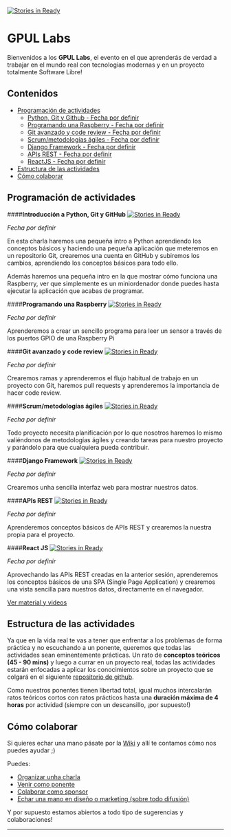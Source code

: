 [![Stories in Ready](https://badge.waffle.io/gpul-labs/roadmap.png?label=ready&title=Ready)](https://waffle.io/gpul-labs/roadmap)

GPUL Labs
=========
Bienvenidos a los **GPUL Labs**, el evento en el que aprenderás de verdad a trabajar en el mundo real con tecnologías modernas y en un proyecto totalmente Software Libre!

## Contenidos
* [Programación de actividades](#actividades)
  * [Python, Git y Github - Fecha por definir](#semana0)
  * [Programando una Raspberry - Fecha por definir](#semana1)
  * [Git avanzado y code review - Fecha por definir](#semana2)
  * [Scrum/metodologías ágiles - Fecha por definir](#semana3)
  * [Django Framework - Fecha por definir](#semana4)
  * [APIs REST - Fecha por definir](#semana5)
  * [ReactJS - Fecha por definir](#semana6)
* [Estructura de las actividades](#estructura)
* [Cómo colaborar](#colaborar)

## <a name="actividades">Programación de actividades</a>

####<a name="semana0">**Introducción a Python, Git y GitHub**</a>
[![Stories in Ready](https://img.shields.io/badge/status-pendiente%20de%20ponente-yellow.svg)]()

*Fecha por definir*

En esta charla haremos una pequeña intro a Python aprendiendo los conceptos básicos y haciendo una pequeña aplicación que meteremos en un repositorio Git, crearemos una cuenta en GitHub y subiremos los cambios, aprendiendo los conceptos básicos para todo ello.

Además haremos una pequeña intro en la que mostrar cómo funciona una Raspberry, ver que simplemente es un miniordenador donde puedes hasta ejecutar la aplicación que acabas de programar.

####<a name="semana1">**Programando una Raspberry**</a>
[![Stories in Ready](https://img.shields.io/badge/status-pendiente%20de%20ponente-yellow.svg)]()

*Fecha por definir*

Aprenderemos a crear un sencillo programa para leer un sensor a través de los puertos GPIO de una Raspberry Pi

####<a name="semana2">**Git avanzado y code review**</a>
[![Stories in Ready](https://img.shields.io/badge/status-sin%20ponente-red.svg)]()

*Fecha por definir*

Crearemos ramas y aprenderemos el flujo habitual de trabajo en un proyecto con Git, haremos pull requests y aprenderemos la importancia de hacer code review.

####<a name="semana3">**Scrum/metodologías ágiles**</a>
[![Stories in Ready](https://img.shields.io/badge/status-sin%20ponente-red.svg)]()

*Fecha por definir*

Todo proyecto necesita planificación por lo que nosotros haremos lo mismo valiéndonos de metodologías ágiles y creando tareas para nuestro proyecto y parándolo para que cualquiera pueda contribuir.

####<a name="semana4">**Django Framework**</a>
[![Stories in Ready](https://img.shields.io/badge/status-sin%20ponente-red.svg)]()

*Fecha por definir*

Crearemos unha sencilla interfaz web para mostrar nuestros datos.

####<a name="semana5">**APIs REST**</a>
[![Stories in Ready](https://img.shields.io/badge/status-sin%20ponente-red.svg)]()

*Fecha por definir*

Aprenderemos conceptos básicos de APIs REST y crearemos la nuestra propia para el proyecto.

####<a name="semana6">**React JS**</a>
[![Stories in Ready](https://img.shields.io/badge/status-pendiente%20de%20ponente-yellow.svg)]()

*Fecha por definir*

Aprovechando las APIs REST creadas en la anterior sesión, aprenderemos los conceptos básicos de una SPA (Single Page Application) y crearemos una vista sencilla para nuestros datos, directamente en el navegador.


[Ver material y videos](https://github.com/gpul-labs/roadmap/wiki/Material-de-actividades)

## <a name="estructura">Estructura de las actividades</a>
Ya que en la vida real te vas a tener que enfrentar a los problemas de forma práctica y no escuchando a un ponente, queremos que todas las actividades sean eminentemente prácticas.
Un rato de **conceptos teóricos (45 - 90 mins)** y luego a currar en un proyecto real, todas las actividades estarán enfocadas a aplicar los conocimientos sobre un proyecto que se colgará en el siguiente [repositorio de github](https://github.com/gpul-labs). 

Como nuestros ponentes tienen libertad total, igual muchos intercalarán ratos teóricos cortos con ratos prácticos hasta una **duración máxima de 4 horas** por actividad (siempre con un descansillo, ¡por supuesto!)

## <a name="colaborar">Cómo colaborar</a>
Si quieres echar una mano pásate por la [Wiki](https://github.com/gpul-labs/roadmap/wiki) y allí te contamos cómo nos puedes ayudar ;)

Puedes:
- [Organizar unha charla](https://github.com/gpul-labs/roadmap/wiki/Organizar-una-charla)
- [Venir como ponente](https://github.com/gpul-labs/roadmap/wiki/Venir-como-ponente)
- [Colaborar como sponsor](https://github.com/gpul-labs/roadmap/wiki/Ser-sponsor)
- [Echar una mano en diseño o marketing (sobre todo difusión)](https://github.com/gpul-labs/roadmap/wiki/Dise%C3%B1o-y-marketing)

Y por supuesto estamos abiertos a todo tipo de sugerencias y colaboraciones!

----------

